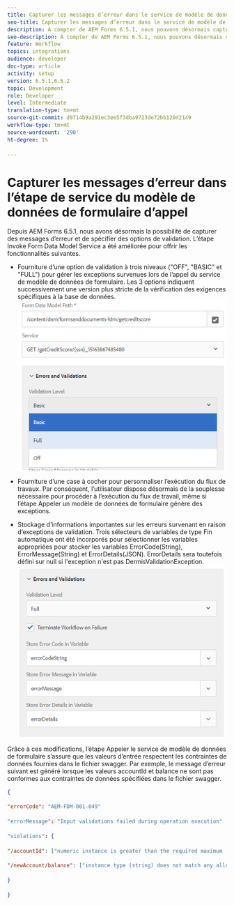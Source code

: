```yaml
---
title: Capturer les messages d’erreur dans le service de modèle de données de formulaire en tant qu’étape du processus
seo-title: Capturer les messages d’erreur dans le service de modèle de données de formulaire en tant qu’étape du processus
description: À compter de AEM Forms 6.5.1, nous pouvons désormais capturer les messages d’erreur générés lors de l’utilisation du service de modèle de données de formulaire d’appel comme étape dans AEM Workflow. Workflow.
seo-description: À compter de AEM Forms 6.5.1, nous pouvons désormais capturer les messages d’erreur générés lors de l’utilisation du service de modèle de données de formulaire d’appel comme étape dans AEM Workflow. Workflow.
feature: Workflow
topics: integrations
audience: developer
doc-type: article
activity: setup
version: 6.5.1,6.5.2
topic: Development
role: Developer
level: Intermediate
translation-type: tm+mt
source-git-commit: d9714b9a291ec3ee5f3dba9723de72bb120d2149
workflow-type: tm+mt
source-wordcount: '290'
ht-degree: 1%

---
```



# Capturer les messages d’erreur dans l’étape de service du modèle de données de formulaire d’appel

Depuis AEM Forms 6.5.1, nous avons désormais la possibilité de capturer des messages d’erreur et de spécifier des options de validation. L’étape Invoke Form Data Model Service a été améliorée pour offrir les fonctionnalités suivantes.

* Fourniture d’une option de validation à trois niveaux (&quot;OFF&quot;, &quot;BASIC&quot; et &quot;FULL&quot;) pour gérer les exceptions survenues lors de l’appel du service de modèle de données de formulaire. Les 3 options indiquent successivement une version plus stricte de la vérification des exigences spécifiques à la base de données.
   ![niveaux de validation](assets/validation-level.PNG)

* Fourniture d’une case à cocher pour personnaliser l’exécution du flux de travaux. Par conséquent, l’utilisateur dispose désormais de la souplesse nécessaire pour procéder à l’exécution du flux de travail, même si l’étape Appeler un modèle de données de formulaire génère des exceptions.

* Stockage d’informations importantes sur les erreurs survenant en raison d’exceptions de validation. Trois sélecteurs de variables de type Fin automatique ont été incorporés pour sélectionner les variables appropriées pour stocker les variables ErrorCode(String), ErrorMessage(String) et ErrorDetails(JSON). ErrorDetails sera toutefois défini sur null si l&#39;exception n&#39;est pas DermisValidationException.
   ![capture de messages d’erreur](assets/fdm-error-details.PNG)

Grâce à ces modifications, l’étape Appeler le service de modèle de données de formulaire s’assure que les valeurs d’entrée respectent les contraintes de données fournies dans le fichier swagger. Par exemple, le message d’erreur suivant est généré lorsque les valeurs accountId et balance ne sont pas conformes aux contraintes de données spécifiées dans le fichier swagger.

```json
{

"errorCode": "AEM-FDM-001-049"

"errorMessage": "Input validations failed during operation execution"

"violations": {

"/accountId": ["numeric instance is greater than the required maximum (maximum: 20, found: 97)"],

"/newAccount/balance": ["instance type (string) does not match any allowed primitive type (allowed: [\"integer\",\"number\"])"]

}

}
```


